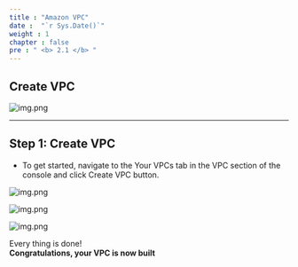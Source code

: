 ```yaml
---
title : "Amazon VPC"
date :  "`r Sys.Date()`" 
weight : 1
chapter : false
pre : " <b> 2.1 </b> "
---
```

## Create VPC

![img.png](/images/2/2.1/image.png)

---
## Step 1: Create VPC
* To get started, navigate to the Your VPCs tab  in the VPC section of the console and click Create VPC button.

![img.png](/SovicoLab/images/2/2.1/image.png)

![img.png](/SovicoLab/public/images/2/2.1/image.png)

![img.png](/SovicoLab/private/images/2/2.1/image.png)

Every thing is done!\
**Congratulations, your VPC is now built**